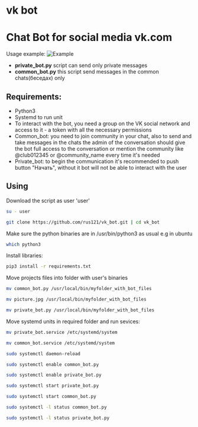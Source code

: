 # vk bot
# Chat Bot for social media vk.com
Usage example:
![Example](https://github.com/rus121/vk_bot/blob/main/example.gif)
- **private_bot.py** script can send only private messages 
- **common_bot.py** this script send messages in the common chats(беседах) only
## Requirements:
- Python3
- Systemd to run unit
- To interact with the bot, you need a group on the VK social network and access to it - a token with all the necessary permissions
- Common_bot: you need to join community in your chat, also to send and take messages in the chats the admin of the conversation should give the bot full access to the conversation or mention the community like @club012345 or @community_name every time  it's needed
- Private_bot: to begin the communication it's recommended to push button "Начать", without it bot will not be able to interact with the user
## Using
Download the script as user 'user'
```bash
su - user 
```
```bash
git clone https://github.com/rus121/vk_bot.git | cd vk_bot
```
Make sure the python binaries are in /usr/bin/python3 as usual e.g in ubuntu 
```bash
which python3
```
Install libraries:
```bash
pip3 install -r requirements.txt
```
Move projects files into folder with user's binaries
```bash
mv common_bot.py /usr/local/bin/myfolder_with_bot_files
```
```bash
mv picture.jpg /usr/local/bin/myfolder_with_bot_files
```
```bash
mv private_bot.py /usr/local/bin/myfolder_with_bot_files
```
Move systemd units in required folder and run sevices:
```bash
mv private_bot.service /etc/systemd/system
```
```bash
mv common_bot.service /etc/systemd/system
```
```bash
sudo systemctl daemon-reload
```
```bash
sudo systemctl enable common_bot.py
```
```bash
sudo systemctl enable private_bot.py
```
```bash
sudo systemctl start private_bot.py
```
```bash
sudo systemctl start common_bot.py
```
```bash
sudo systemctl -l status common_bot.py
```
```bash
sudo systemctl -l status private_bot.py
```

